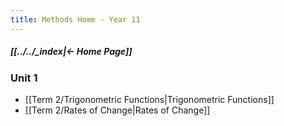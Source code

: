 ```yaml
---
title: Methods Home - Year 11
---
```


##### [[../../_index|← Home Page]]

### Unit 1
- [[Term 2/Trigonometric Functions|Trigonometric Functions]]
- [[Term 2/Rates of Change|Rates of Change]]